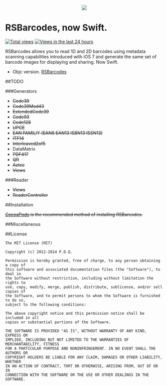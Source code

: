 <p align="center">
  <img src="https://raw.githubusercontent.com/grant/swift-cheat-sheet/gh-pages/img/swift-hero.png">
</p>

RSBarcodes, now Swift.
==========
[![Total views](https://sourcegraph.com/api/repos/github.com/yeahdongcn/RSBarcodes_Swift/counters/views.png)](https://sourcegraph.com/github.com/yeahdongcn/RSBarcodes_Swift)
[![Views in the last 24 hours](https://sourcegraph.com/api/repos/github.com/yeahdongcn/RSBarcodes_Swift/counters/views-24h.png)](https://sourcegraph.com/github.com/yeahdongcn/RSBarcodes_Swift)

RSBarcodes allows you to read 1D and 2D barcodes using metadata scanning capabilities introduced with iOS 7 and generate the same set of barcode images for displaying and sharing. Now Swift.

* Objc version. [RSBarcodes](https://github.com/yeahdongcn/RSBarcodes)

##TODO

###Generators
* ~~Code39~~
* ~~Code39Mod43~~
* ~~ExtendedCode39~~
* ~~Code93~~
* ~~Code128~~
* ~~UPCE~~
* ~~EAN FAMILIY (EAN8 EAN13 ISBN13 ISSN13)~~
* ~~ITF14~~
* ~~Interleaved2of5~~
* DataMatrix
* ~~PDF417~~
* ~~QR~~
* ~~Aztec~~
* ~~Views~~

###Reader
* ~~Views~~
* ~~ReaderController~~

##Installation

~~[CocoaPods](http://cocoapods.org/) is the recommended method of installing RSBarcodes.~~

##Miscellaneous

##License

    The MIT License (MIT)

    Copyright (c) 2012-2014 P.D.Q.

    Permission is hereby granted, free of charge, to any person obtaining a copy of
    this software and associated documentation files (the "Software"), to deal in
    the Software without restriction, including without limitation the rights to
    use, copy, modify, merge, publish, distribute, sublicense, and/or sell copies of
    the Software, and to permit persons to whom the Software is furnished to do so,
    subject to the following conditions:

    The above copyright notice and this permission notice shall be included in all
    copies or substantial portions of the Software.

    THE SOFTWARE IS PROVIDED "AS IS", WITHOUT WARRANTY OF ANY KIND, EXPRESS OR
    IMPLIED, INCLUDING BUT NOT LIMITED TO THE WARRANTIES OF MERCHANTABILITY, FITNESS
    FOR A PARTICULAR PURPOSE AND NONINFRINGEMENT. IN NO EVENT SHALL THE AUTHORS OR
    COPYRIGHT HOLDERS BE LIABLE FOR ANY CLAIM, DAMAGES OR OTHER LIABILITY, WHETHER
    IN AN ACTION OF CONTRACT, TORT OR OTHERWISE, ARISING FROM, OUT OF OR IN
    CONNECTION WITH THE SOFTWARE OR THE USE OR OTHER DEALINGS IN THE SOFTWARE.
